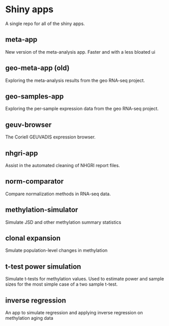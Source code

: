 # Shiny apps

A single repo for all of the shiny apps.

## meta-app

New version of the meta-analysis app. Faster and with a less bloated ui 

## geo-meta-app (old)

Exploring the meta-analysis results from the geo RNA-seq project.

## geo-samples-app

Exploring the per-sample expression data from the geo RNA-seq project.

## geuv-browser

The Coriell GEUVADIS expression browser.

## nhgri-app

Assist in the automated cleaning of NHGRI report files.

## norm-comparator

Compare normalization methods in RNA-seq data.

## methylation-simulator

Simulate JSD and other methylation summary statistics

## clonal expansion

Smulate population-level changes in methylation

## t-test power simulation

Simulate t-tests for methylation values. Used to estimate power and sample sizes for the most simple case of a two sample t-test.

## inverse regression

An app to simulate regression and applying inverse regression on methylation aging data
